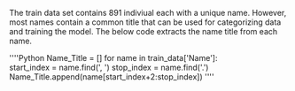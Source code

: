 The train data set contains 891 indiviual each with a unique name. However, most names contain a common title that can be used for categorizing data and training the model. The below code extracts the name title from each name.

''''Python
Name_Title = []
for name in train_data['Name']:    
    start_index = name.find(', ')
    stop_index = name.find('.')
    Name_Title.append(name[start_index+2:stop_index])
''''
